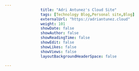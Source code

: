 ---
                title: "Adri Antunez's Cloud Site"
                tags: [Technology Blog,Personal site,Blog]
                externalUrl: "https://adriantunez.cloud"
                weight: 101
                showDate: false
                showAuthor: false
                showReadingTime: false
                showEdit: false
                showLikes: false
                showViews: false
                layoutBackgroundHeaderSpace: false
                ---
